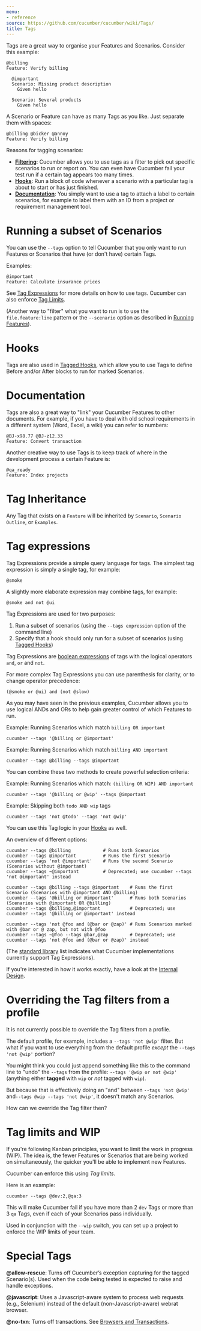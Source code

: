 ```yaml
---
menu:
- reference
source: https://github.com/cucumber/cucumber/wiki/Tags/
title: Tags
---
```


Tags are a great way to organise your Features and Scenarios. Consider this example:

```gherkin
@billing
Feature: Verify billing

  @important
  Scenario: Missing product description
    Given hello

  Scenario: Several products
    Given hello
```

A Scenario or Feature can have as many Tags as you like. Just separate them with spaces:

```gherkin
@billing @bicker @annoy
Feature: Verify billing
```

Reasons for tagging scenarios:

* [**Filtering**](#running-a-subset-of-scenarios): Cucumber allows you to use tags as a filter to pick out specific scenarios to run or report on. You can even have Cucumber fail your test run if a certain tag appears too many times.
* [**Hooks**](#hooks): Run a block of code whenever a scenario with a particular tag is about to start or has just finished.
* [**Documentation**](#documentation): You simply want to use a tag to attach a label to certain scenarios, for example to label them with an ID from a project or requirement management tool.

# Running a subset of Scenarios

You can use the `--tags` option to tell Cucumber that you only want to run Features or Scenarios that have (or don't have) certain Tags.

Examples:

```gherkin
@important
Feature: Calculate insurance prices
```

See [Tag Expressions](#tag-expressions) for more details on how to use tags.
Cucumber can also enforce [Tag Limits](#tag-limits-and-wip).

(Another way to "filter" what you want to run is to use the `file.feature:line` pattern or the `--scenario` option as described in [Running Features](/cucumber/running-features/)).

# Hooks
Tags are also used in [Tagged Hooks](/cucumber/hooks/#tagged-hooks), which allow you to use Tags to define Before and/or After blocks to run for marked Scenarios.

# Documentation

Tags are also a great way to "link" your Cucumber Features to other documents. For example, if you have to deal with old school requirements in a different system (Word, Excel, a wiki) you can refer to numbers:

```gherkin
@BJ-x98.77 @BJ-z12.33
Feature: Convert transaction
```

Another creative way to use Tags is to keep track of where in the development process a certain Feature is:

```gherkin
@qa_ready
Feature: Index projects
```

# Tag Inheritance

Any Tag that exists on a `Feature` will be inherited by `Scenario`, `Scenario Outline`, or `Examples`.

# Tag expressions

Tag Expressions provide a simple query language for tags. The simplest tag expression is
simply a single tag, for example:

    @smoke

A slightly more elaborate expression may combine tags, for example:

    @smoke and not @ui

Tag Expressions are used for two purposes:

1. Run a subset of scenarios (using the `--tags expression` option of the command line)
2. Specify that a hook should only run for a subset of scenarios (using [Tagged Hooks](/cucumber/hooks/#tagged-hooks))

Tag Expressions are [boolean expressions](https://en.wikipedia.org/wiki/Boolean_expression)
of tags with the logical operators `and`, `or` and `not`.

For more complex Tag Expressions you can use parenthesis for clarity, or to change operator precedence:

    (@smoke or @ui) and (not @slow)

As you may have seen in the previous examples, Cucumber allows you to use logical ANDs and ORs to help gain greater control of which Features to run.

Example: Running Scenarios which match `billing OR important`

```shell
cucumber --tags '@billing or @important'
```

Example: Running Scenarios which match `billing AND important`

```shell
cucumber --tags @billing --tags @important
```

You can combine these two methods to create powerful selection criteria:

Example: Running Scenarios which match: `(billing OR WIP) AND important`

```shell
cucumber --tags '@billing or @wip' --tags @important
```

Example: Skipping both `todo AND wip` tags

```shell
cucumber --tags 'not @todo' --tags 'not @wip'
```

You can use this Tag logic in your [Hooks](/cucumber/hooks/) as well.

<!--- *This feature was originally added in version 0.4.3.*
*The logical behaviour of Tags was later reversed in version 0.6.0.* --->

An overview of different options:
```shell
cucumber --tags @billing            # Runs both Scenarios
cucumber --tags @important          # Runs the first Scenario
cucumber --tags 'not @important'    # Runs the second Scenario (Scenarios without @important)
cucumber --tags ~@important         # Deprecated; use cucumber --tags 'not @important' instead

cucumber --tags @billing --tags @important    # Runs the first Scenario (Scenarios with @important AND @billing)
cucumber --tags '@billing or @important'      # Runs both Scenarios (Scenarios with @important OR @billing)
cucumber --tags @billing,@important           # Deprecated; use cucumber --tags '@billing or @important' instead

cucumber --tags 'not @foo and (@bar or @zap)' # Runs Scenarios marked with @bar or @ zap, but not with @foo
cucumber --tags ~@foo --tags @bar,@zap        # Deprecated; use cucumber --tags 'not @foo and (@bar or @zap)' instead
```

(The [standard library](https://github.com/cucumber/cucumber/blob/master/docs/standard-library.adoc#implementations) list indicates
what Cucumber implementations currently support Tag Expressions).

If you're interested in how it works exactly, have a look at the [Internal Design](/cucumber/tag-expressions).

# Overriding the Tag filters from a profile

It is not currently possible to override the Tag filters from a profile.

The default profile, for example, includes a `--tags 'not @wip'` filter. But what if you want to use everything from the default profile *except* the `--tags 'not @wip'` portion?

You might think you could just append something like this to the command line to "undo" the `--tags` from the profile: `--tags '@wip or not @wip'` (anything either **tagged** with `wip` or *not* tagged with `wip`).

But because that is effectively doing an "and" between `--tags 'not @wip'` and`--tags @wip --tags 'not @wip'`, it doesn't match any Scenarios.

How can we override the Tag filter then?

# Tag limits and WIP

If you're following Kanban principles, you want to limit the work in progress (WIP). The idea is, the fewer Features or Scenarios that are being worked on simultaneously, the quicker you'll be able to implement new Features.

Cucumber can enforce this using *Tag limits*.

Here is an example:

```shell
cucumber --tags @dev:2,@qa:3
```

This will make Cucumber fail if you have more than 2 `dev` Tags or more than 3 `qa` Tags, even if each of your Scenarios pass individually.

Used in conjunction with the `--wip` switch, you can set up a project to enforce the WIP limits of your team.

# Special Tags

**@allow-rescue**: Turns off Cucumber’s exception capturing for the tagged Scenario(s). Used when the code being tested is expected to raise and handle exceptions.

**@javascript**: Uses a Javascript-aware system to process web requests (e.g., Selenium) instead of the default (non-Javascript-aware) webrat browser.

**@no-txn**: Turns off transactions. See [Browsers and Transactions](/implementations/ruby/browsers-and-transactions/).
